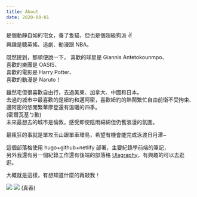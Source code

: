```yaml
---
title: About
date: 2020-08-01
---
```


是個動靜自如的宅女，養了隻貓，但也是個超級狗派 :v:  
興趣是聽英搖、追劇、動漫跟 NBA。  

既然提到，那順便說一下，
喜歡的球星是 Giannis Antetokounmpo、  
喜歡的樂團是 OASIS、  
喜歡的電影是 Harry Potter、  
喜歡的動漫是 Naruto！  

雖然宅但很喜歡自由行，去過美東、加拿大、中國和日本。  
去過的城市中最喜歡的是紐約和邁阿密，喜歡紐約的熱鬧繁忙自由前衛不受拘束、邁阿密的悠閒繁華摩登還有溫暖的四季。  
(密爾瓦基ㄅ歉)  
未來最想去的城市是倫敦，感受即使陰雨綿綿但仍舊浪漫的氛圍。  

最瘋狂的事就是單攻玉山跟單車環島，希望有機會能完成泳渡日月潭~  

這個部落格使用 hugo+github+netlify 部署，主要紀錄學前端的筆記，  
另外我還有另一個紀錄工作還有後端的部落格 [Ulagraphy](https://ulahsieh.github.io/)，有興趣的可以去逛逛。  

大概就是這樣，有想知道什麼的再敲我！  

![](https://imgur.com/NZHAHRE.png)
![](https://imgur.com/tx0BlZW.png)
(真香)